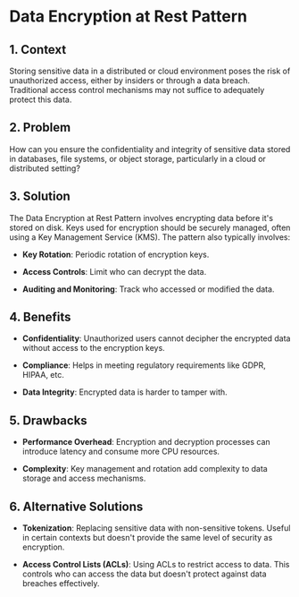 # Data Encryption at Rest Pattern


## 1. Context

Storing sensitive data in a distributed or cloud environment poses the risk of unauthorized access, either by insiders or through a data breach. Traditional access control mechanisms may not suffice to adequately protect this data.


## 2. Problem

How can you ensure the confidentiality and integrity of sensitive data stored in databases, file systems, or object storage, particularly in a cloud or distributed setting?


## 3. Solution

The Data Encryption at Rest Pattern involves encrypting data before it's stored on disk. Keys used for encryption should be securely managed, often using a Key Management Service (KMS). The pattern also typically involves:

- **Key Rotation**: Periodic rotation of encryption keys.

- **Access Controls**: Limit who can decrypt the data.

- **Auditing and Monitoring**: Track who accessed or modified the data.


## 4. Benefits

- **Confidentiality**: Unauthorized users cannot decipher the encrypted data without access to the encryption keys.

- **Compliance**: Helps in meeting regulatory requirements like GDPR, HIPAA, etc.

- **Data Integrity**: Encrypted data is harder to tamper with.


## 5. Drawbacks

- **Performance Overhead**: Encryption and decryption processes can introduce latency and consume more CPU resources.

- **Complexity**: Key management and rotation add complexity to data storage and access mechanisms.


## 6. Alternative Solutions

- **Tokenization**: Replacing sensitive data with non-sensitive tokens. Useful in certain contexts but doesn't provide the same level of security as encryption.

- **Access Control Lists (ACLs)**: Using ACLs to restrict access to data. This controls who can access the data but doesn't protect against data breaches effectively.
